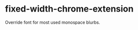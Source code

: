 fixed-width-chrome-extension
============================

Override font for most used monospace blurbs.
